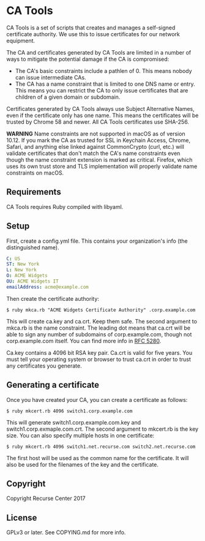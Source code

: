 # CA Tools

CA Tools is a set of scripts that creates and manages a self-signed certificate
authority. We use this to issue certificates for our network equipment.

The CA and certificates generated by CA Tools are limited in a number of ways
to mitigate the potential damage if the CA is compromised:

- The CA's basic constraints include a pathlen of 0. This means nobody can
  issue intermediate CAs.
- The CA has a name constraint that is limited to one DNS name or entry. This
  means you can restrict the CA to only issue certificates that are children of
a given domain or subdomain.

Certificates generated by CA Tools always use Subject Alternative Names, even
if the certificate only has one name. This means the certificates will be
trusted by Chrome 58 and newer. All CA Tools certificates use SHA-256.

**WARNING** Name constraints are not supported in macOS as of version 10.12. If
you mark the CA as trusted for SSL in Keychain Access, Chrome, Safari, and
anything else linked against CommonCrypto (curl, etc.) will validate
certificates that don't match the CA's name constraints even though the name
constraint extension is marked as critical. Firefox, which uses its own trust
store and TLS implementation will properly validate name constraints on macOS.

## Requirements

CA Tools requires Ruby compiled with libyaml.

## Setup

First, create a config.yml file. This contains your organization's info (the
distinguished name).

```yaml
C: US
ST: New York
L: New York
O: ACME Widgets
OU: ACME Widgets IT
emailAddress: acme@example.com
```

Then create the certificate authority:

```
$ ruby mkca.rb "ACME Widgets Certificate Authority" .corp.example.com
```

This will create ca.key and ca.crt. Keep them safe. The second argument to
mkca.rb is the name constraint. The leading dot means that ca.crt will be able
to sign any number of subdomains of corp.example.com, though not
corp.example.com itself. You can find more info in [RFC 5280](https://tools.ietf.org/html/rfc5280#section-4.2.1.10).

Ca.key contains a 4096 bit RSA key pair. Ca.crt is valid for five years. You
must tell your operating system or browser to trust ca.crt in order to trust
any certificates you generate.

## Generating a certificate

Once you have created your CA, you can create a certificate as follows:

```
$ ruby mkcert.rb 4096 switch1.corp.example.com
```

This will generate switch1.corp.example.com.key and
switch1.corp.exmaple.com.crt. The second argument to mkcert.rb is the key size.
You can also specify multiple hosts in one certificate:

```
$ ruby mkcert.rb 4096 switch1.net.recurse.com switch2.net.recurse.com
```

The first host will be used as the common name for the certificate. It will
also be used for the filenames of the key and the certificate.

## Copyright

Copyright Recurse Center 2017

## License

GPLv3 or later. See COPYING.md for more info.
